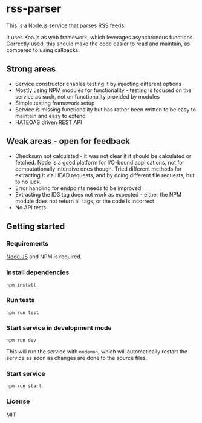 # rss-parser
This is a Node.js service that parses RSS feeds.

It uses Koa.js as web framework, which leverages asynchronous functions. Correctly used, this should make the code easier to read and maintain,
as compared to using callbacks.

## Strong areas
* Service constructor enables testing it by injecting different options
* Mostly using NPM modules for functionality - testing is focused on the service as such, not on functionality provided by modules
* Simple testing framework setup
* Service is missing functionality but has rather been written to be easy to maintain and easy to extend
* HATEOAS driven REST API

## Weak areas - open for feedback
* Checksum not calculated - it was not clear if it should be calculated or fetched. Node is a good platform for I/O-bound applications, not for computationally intensive ones though. Tried different methods for extracting it via HEAD requests, and by doing different file requests, but to no luck.
* Error handling for endpoints needs to be improved
* Extracting the ID3 tag does not work as expected - either the NPM module does not return all tags, or the code is incorrect
* No API tests

## Getting started

### Requirements

[Node.JS](https://nodejs.org/) and NPM is required.

### Install dependencies

`npm install`

### Run tests

`npm run test`

### Start service in development mode

`npm run dev`

This will run the service with `nodemon`, which will automatically restart the service as soon as changes are done to the source files.

### Start service

`npm run start`

### License

MIT
